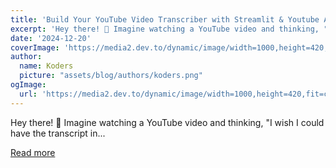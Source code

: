 ```yaml
---
title: 'Build Your YouTube Video Transcriber with Streamlit & Youtube API''s 🚀'
excerpt: 'Hey there! 👋 Imagine watching a YouTube video and thinking, "I wish I could have the transcript in...'
date: '2024-12-20'
coverImage: 'https://media2.dev.to/dynamic/image/width=1000,height=420,fit=cover,gravity=auto,format=auto/https%3A%2F%2Fdev-to-uploads.s3.amazonaws.com%2Fuploads%2Farticles%2F17888vftv1t2qlvdlbk0.png'
author:
  name: Koders
  picture: "assets/blog/authors/koders.png"
ogImage:
  url: 'https://media2.dev.to/dynamic/image/width=1000,height=420,fit=cover,gravity=auto,format=auto/https%3A%2F%2Fdev-to-uploads.s3.amazonaws.com%2Fuploads%2Farticles%2F17888vftv1t2qlvdlbk0.png'
---
```


Hey there! 👋 Imagine watching a YouTube video and thinking, "I wish I could have the transcript in...

[Read more](https://dev.to/jagroop2001/build-your-youtube-video-transcriber-with-streamlit-youtube-apis-5faf)
